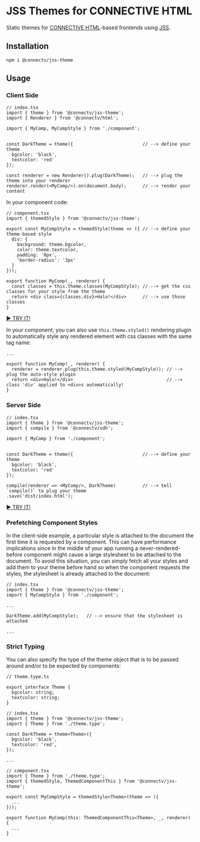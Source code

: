 # JSS Themes for CONNECTIVE HTML
Static themes for [CONNECTIVE HTML](https://github.com/CONNECT-platform/connective-html)-based frontends using [JSS](https://cssinjs.org/?v=v10.1.1).

## Installation

```
npm i @connectv/jss-theme
```

## Usage

### Client Side

```tsx
// index.tsx
import { theme } from '@connectv/jss-theme';
import { Renderer } from '@connectv/html';

import { MyComp, MyCompStyle } from './component';


const DarkTheme = theme({                          // --> define your theme
  bgcolor: 'black',
  textcolor: 'red'
});

const renderer = new Renderer().plug(DarkTheme);   // --> plug the theme into your renderer
renderer.render(<MyComp/>).on(document.body);      // --> render your content
```
In your component code:
```tsx
// component.tsx
import { themedStyle } from '@connectv/jss-theme';

export const MyCompStyle = themedStyle(theme => ({ // --> define your theme-based style
  div: {
    background: theme.bgcolor,
    color: theme.textcolor,
    padding: '8px',
    'border-radius': '3px'
  }
}));

export function MyComp(_, renderer) {
  const classes = this.theme.classes(MyCompStyle); // --> get the css classes for your style from the theme
  return <div class={classes.div}>Halo!</div>      // --> use those classes
}
```
[► TRY IT!](https://stackblitz.com/edit/connective-html-jss-theme?file=index.tsx)

In your component, you can also use `this.theme.styled()` rendering plugin to automatically
style any rendered element with css classes with the same tag name:

```component.tsx
...

export function MyComp(_, renderer) {
  renderer = renderer.plug(this.theme.styled(MyCompStyle)); // --> plug the auto-style plugin
  return <div>Halo!</div>                                   // --> class 'div' applied to <div>s automatically!
}
```

### Server Side

```tsx
// index.tsx
import { theme } from '@connectv/jss-theme';
import { compile } from '@connectv/sdh';

import { MyComp } from './component';


const DarkTheme = theme({                          // --> define your theme
  bgcolor: 'black',
  textcolor: 'red'
});

compile(renderer => <MyComp/>, DarkTheme)          // --> tell `compile()` to plug your theme
.save('dist/index.html');
```
[► TRY IT!](https://codesandbox.io/s/connective-jss-theme-example-n7znj)

### Prefetching Component Styles

In the client-side example, a particular style is attached to the document the first time it is requested by a component.
This can have performance implications since in the middle of your app running a never-rendered-before component might
cause a large stylesheet to be attached to the document. To avoid this situation, you can simply fetch all your styles and add them to your theme before hand so when the component requests the styles, the stylesheet is already attached to the document:

```tsx
// index.tsx
import { theme } from '@connectv/jss-theme';
import { MyCompStyle } from './component';

...

DarkTheme.add(MyCompStyle);   // --> ensure that the stylesheet is attached

...
```

### Strict Typing

You can also specify the type of the theme object that is to be passed around and/or to be expected by components:

```tsx
// theme.type.ts

export interface Theme {
  bgcolor: string;
  textcolor: string;
}
```
```tsx
// index.tsx
import { theme } from '@connectv/jss-theme';
import { Theme } from './theme.type';

const DarkTheme = theme<Theme>({
  bgcolor: 'black',
  textcolor: 'red',
});

...
```
```tsx
// component.tsx
import { Theme } from './theme.type';
import { themedStyle, ThemedComponentThis } from '@connectv/jss-theme';

export const MyCompStyle = themedStyle<Theme>(theme => ({
  ...
}));

export function MyComp(this: ThemedComponentThis<Theme>, _, renderer) {
  ...
}
```
